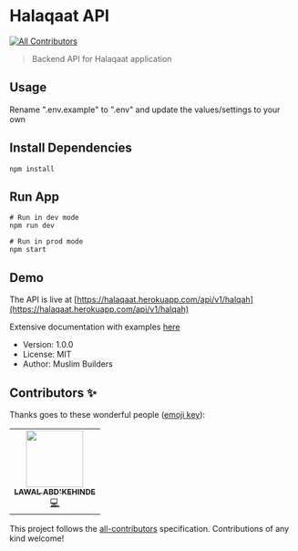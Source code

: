 # Halaqaat API
<!-- ALL-CONTRIBUTORS-BADGE:START - Do not remove or modify this section -->
[![All Contributors](https://img.shields.io/badge/all_contributors-1-orange.svg?style=flat-square)](#contributors-)
<!-- ALL-CONTRIBUTORS-BADGE:END -->

> Backend API for Halaqaat application

## Usage

Rename ".env.example" to ".env" and update the values/settings to your own

## Install Dependencies

```
npm install
```

## Run App

```
# Run in dev mode
npm run dev

# Run in prod mode
npm start
```



## Demo

The API is live at [https://halaqaat.herokuapp.com/api/v1/halqah](https://halaqaat.herokuapp.com/api/v1/halqah)

Extensive documentation with examples [here](https://documenter.getpostman.com/view/438555/TVsvg6po?version=latest)

- Version: 1.0.0
- License: MIT  
- Author: Muslim Builders

## Contributors ✨

Thanks goes to these wonderful people ([emoji key](https://allcontributors.org/docs/en/emoji-key)):

<!-- ALL-CONTRIBUTORS-LIST:START - Do not remove or modify this section -->
<!-- prettier-ignore-start -->
<!-- markdownlint-disable -->
<table>
  <tr>
    <td align="center"><a href="https://kenniecodecamp.netlify.app/"><img src="https://avatars.githubusercontent.com/u/32939546?v=4?s=100" width="100px;" alt=""/><br /><sub><b>LAWAL ABD'KEHINDE</b></sub></a><br /><a href="https://github.com/muslimbuilders/halaqaat-server/commits?author=kennie-larkson" title="Code">💻</a></td>
  </tr>
</table>

<!-- markdownlint-restore -->
<!-- prettier-ignore-end -->

<!-- ALL-CONTRIBUTORS-LIST:END -->

This project follows the [all-contributors](https://github.com/all-contributors/all-contributors) specification. Contributions of any kind welcome!